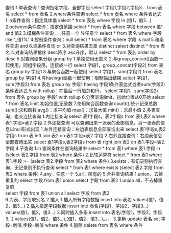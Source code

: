 查询
    1.单表查询
        1.查询指定字段、全部字段
            select 字段1,字段2,字段3... from 表名
            select * from 表名
        2.where条件查询
            select * from 表名 where 条件表达式
            1.in条件查询：指定具体值
                select * from 表名 where 字段 in (值1，值2...)
            2.between条件查询：指定值范围
                select * from 表名 where 字段 between 值1 and 值2
            3.模糊条件查询： _任意一个 %任意个
                select * from 表名 where 字段 like '_值1%'
            4.控制条件查询：null
                select * from 表名 where 字段 is null
            5.和条件查询 and
            6.或条件查询 or
        3.对查询结果去重 distinct
            select distinct * from 表名
        4.对查询结果排序 desc降序  asc升序，默认
            select * from 表名 order by desc
        5.对查询结果分组 group by
            1.单独使用无意义
            2.与group_concat()函数一起使用，同组字段用，连接成一行
                select 字段1，group_concat(字段2) from 表名 group by 字段1
            3.与聚合函数一起使用
                select 字段1，sum(字段2) from 表名 group by 字段1
            4.与having()函数一起使用：限制输出结果
                select 字段1，sum(字段2) from 表名 group by 字段1 having 字段1条件表达式或者sum(字段2)条件表达式
            5.with rollup：在最后一行加总和行，
                select 字段1，sum(字段2) from 表名 group by 字段1 with rollup
        6.分页查询limit，初始位置从0开始
            select * from 表名 limit 初始位置,记录数
        7.使用聚合函数查询
            count():统计记录总数
            sum():求和函数
            avg()：求平均值
            max()：求最大值
            min()：求最小值
    2.多表查询，也交连接查询
        1.内连接查询
            select 表1字段s，表2字段s from 表1,表2 where 表1.字段=表2.字段
        2.外连接查询
            可以查询出来一张表的全部信息，另一张表的信息以null形式出现
            1.左外连接查询：左边表信息全部查询出来
                select 表1字段s,表2字段s from 表 left join 表2 on 表1.字段=表2.字段
            2.右外连接查询：右边表信息全部查询出来
                select 表1字段s,表2字段s from 表 right join 表2 on 表1.字段=表2.字段
    4.子查询
        1.in 查询条件在查询结果中
            select * from 表1 where 表1.字段 in (select 表2.字段 from 表2 where 条件)
        2.比较运算符
            select * from 表1 where 表1.字段 >= (select 表2.字段 from 表2 where 条件)
        3.exists：有记录则执行查询，无记录则不执行查询
            select * from 表1 where exists (select 表2.字段 from 表2 where 条件)
        4.any：任意一个
        5.all：所有的
    5.合并查询结果
        1.union，去掉重复的
           select 字段 from 表1 union select 字段 from 表2
        1.union all，不去掉重复的  
            select 字段 from 表1 union all select 字段 from 表2      
    6.为表、字段取别名
2.插入
    1.插入所有字段数据
        insert into 表名 values(值1，值2，值3...)
    2.插入指定字段数据
        insert into 表名(字段1，字段2，字段3...) values(值1，值2，值3...)
    3.同时插入多条
        insert into 表名(字段1，字段2，字段3...) values(值1，值2，值3...),(值1，值2，值3...)。。。
3.更新
    update 表名 set 字段=新值,字段=新值 where 条件
4.删除
    delete from 表名 where 条件